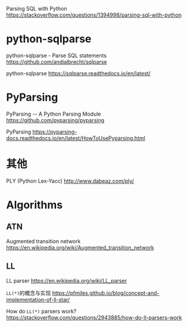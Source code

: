 
Parsing SQL with Python https://stackoverflow.com/questions/1394998/parsing-sql-with-python

# python-sqlparse

python-sqlparse - Parse SQL statements https://github.com/andialbrecht/sqlparse

python-sqlparse https://sqlparse.readthedocs.io/en/latest/

# PyParsing

PyParsing -- A Python Parsing Module https://github.com/pyparsing/pyparsing

PyParsing https://pyparsing-docs.readthedocs.io/en/latest/HowToUsePyparsing.html

# 其他

PLY (Python Lex-Yacc) http://www.dabeaz.com/ply/

# Algorithms

## ATN

Augmented transition network https://en.wikipedia.org/wiki/Augmented_transition_network

## LL

LL parser https://en.wikipedia.org/wiki/LL_parser

`LL(*)`的概念与实现 https://pfmiles.github.io/blog/concept-and-implementation-of-ll-star/

How do `LL(*)` parsers work? https://stackoverflow.com/questions/2943885/how-do-ll-parsers-work
